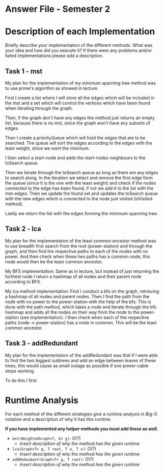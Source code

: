 # Answer File - Semester 2
# Description of each Implementation
Briefly describe your implementation of the different methods. What was your idea and how did you execute it? If there were any problems and/or failed implementations please add a description.

## Task 1 - mst
My plan for the implementation of my minimum spanning tree method was to use prime's algorithm as showed in lecture. 

First I create a list where I will store all the edges which will be included in the mst and a set which will control the vertices which have been found when iterating through the graph.

Then, if the graph don't have any edges the method just returns an empty list, because there is no mst, since the graph won't have any subsets of edges. 

Then I create a priorityQueue which will hold the edges that are to be searched. The queue will sort the edges according to the edges with the least weight, since we want the minimum.

I then select a start-node and adds the start-nodes neighbours to the toSearch queue. 

Then we iterate through the toSearch queue as long as there are any edges to search along. 
In the iteration we select and remove the first edge form the queue (since it is the one with the least weight) and check if the nodes connected to the edge has been found, if not we add it 
to the list with the mst-edges. Then we update the found set and updates the toSearch queue with the new edges which is connected to the node just visited (isVisited method). 

Lastly we return the list with the edges forming the minimum spanning tree. 

## Task 2 - lca
My plan for the implementation of the least common ancestor method was to use breadth first search from the root (power-station) and through the graph, and then find the respective paths to each of the nodes with no power. 
And then check when these two paths has a common node, this node would then be the least common ancestor. 

My BFS implementation: 
Same as in lecture, but instead of just returning the furthest node I return a hashmap of all nodes and their parent node according to BFS. 

My lca method implementation: 
First I conduct a bfs on the graph, retrieving a hashmap of all nodes and parent nodes. Then I find the path from the node with no power to the power-station with the help of the bfs.
This is done with the path method, which takes a node and iterate through the bfs hashmap and adds all the nodes on their way from the node to the power-station (see implementation). 
I then check when each of the respective paths (node -> power-station) has a node in common. This will be the least common ancestor.

## Task 3 - addRedundant
My plan for the implementation of the addRedundant was that if I were able to find the two biggest subtrees and add an edge between leaves of these trees, this would
cause as small outage as possible if one power-cable stops working. 

To do this I first 



# Runtime Analysis
For each method of the different strategies give a runtime analysis in Big-O notation and a description of why it has this runtime.

**If you have implemented any helper methods you must add these as well.**

* ``mst(WeightedGraph<T, E> g)``: O(?)
    * *Insert description of why the method has the given runtime*
* ``lca(Graph<T> g, T root, T u, T v)``: O(?)
    * *Insert description of why the method has the given runtime*
* ``addRedundant(Graph<T> g, T root)``: O(?)
    * *Insert description of why the method has the given runtime*

